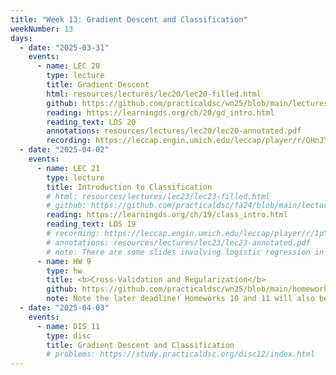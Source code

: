 ```yaml
---
title: "Week 13: Gradient Descent and Classification"
weekNumber: 13
days:
  - date: "2025-03-31"
    events:
      - name: LEC 20
        type: lecture
        title: Gradient Descent
        html: resources/lectures/lec20/lec20-filled.html
        github: https://github.com/practicaldsc/wn25/blob/main/lectures/lec20/
        reading: https://learningds.org/ch/20/gd_intro.html
        reading_text: LDS 20
        annotations: resources/lectures/lec20/lec20-annotated.pdf
        recording: https://leccap.engin.umich.edu/leccap/player/r/QHnJYd
  - date: "2025-04-02"
    events:
      - name: LEC 21
        type: lecture
        title: Introduction to Classification
        # html: resources/lectures/lec23/lec23-filled.html
        # github: https://github.com/practicaldsc/fa24/blob/main/lectures/lec23/
        reading: https://learningds.org/ch/19/class_intro.html
        reading_text: LDS 19
        # recording: https://leccap.engin.umich.edu/leccap/player/r/1pYVtk
        # annotations: resources/lectures/lec23/lec23-annotated.pdf
        # note: There are some slides involving logistic regression in this lecture, but we greatly improved them for Lecture 24, so look there for logistic regression!
      - name: HW 9
        type: hw
        title: <b>Cross-Validation and Regularization</b>
        github: https://github.com/practicaldsc/wn25/blob/main/homeworks/hw09/hw09.ipynb
        note: Note the later deadline! Homeworks 10 and 11 will also be due on Wednesdays.
  - date: "2025-04-03"
    events:
      - name: DIS 11
        type: disc
        title: Gradient Descent and Classification
        # problems: https://study.practicaldsc.org/disc12/index.html
---
```

